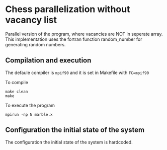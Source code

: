# Chess parallelization without vacancy list

Parallel version of the program, where vacancies are NOT in seperate array.
 This implementation uses the fortran function random_number for generating random numbers.

## Compilation and execution

The defaule compiler is ```mpif90``` and it is set in Makefile with ```FC=mpif90```

To compile

```
make clean
make
```
To execute the program 

```
mpirun -np N marble.x
```

## Configuration the initial state of the system

The configuration the initial state of the system is hardcoded.

